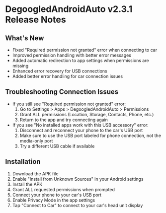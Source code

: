 # DegoogledAndroidAuto v2.3.1 Release Notes

## What's New

- Fixed "Required permission not granted" error when connecting to car
- Improved permission handling with better error messages
- Added automatic redirection to app settings when permissions are missing
- Enhanced error recovery for USB connections
- Added better error handling for car connection issues

## Troubleshooting Connection Issues

- If you still see "Required permission not granted" error:
  1. Go to Settings > Apps > DegoogledAndroidAuto > Permissions
  2. Grant ALL permissions (Location, Storage, Contacts, Phone, etc.)
  3. Return to the app and try connecting again
- If you see "No installed apps work with this USB accessory" error:
  1. Disconnect and reconnect your phone to the car's USB port
  2. Make sure to use the USB port labeled for phone connection, not the media-only port
  3. Try a different USB cable if available

## Installation

1. Download the APK file
2. Enable "Install from Unknown Sources" in your Android settings
3. Install the APK
4. Grant ALL requested permissions when prompted
5. Connect your phone to your car's USB port
6. Enable Privacy Mode in the app settings
7. Tap "Connect to Car" to connect to your car's head unit display